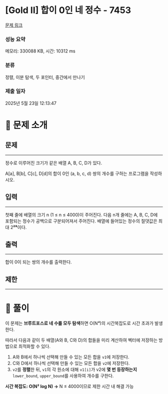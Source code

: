 # [Gold II] 합이 0인 네 정수 - 7453 

[문제 링크](https://www.acmicpc.net/problem/7453) 

### 성능 요약

메모리: 330088 KB, 시간: 10312 ms

### 분류

정렬, 이분 탐색, 두 포인터, 중간에서 만나기

### 제출 일자

2025년 5월 23일 12:13:47

# 📝 문제 소개

## 문제

---

정수로 이루어진 크기가 같은 배열 A, B, C, D가 있다.

A[a], B[b], C[c], D[d]의 합이 0인 (a, b, c, d) 쌍의 개수를 구하는 프로그램을 작성하시오.

## 입력

---

첫째 줄에 배열의 크기 n (1 ≤ n ≤ 4000)이 주어진다. 다음 n개 줄에는 A, B, C, D에 포함되는 정수가 공백으로 구분되어져서 주어진다. 배열에 들어있는 정수의 절댓값은 최대 2**²⁸**이다.

## 출력

---

합이 0이 되는 쌍의 개수를 출력한다.

## 제한

---

# 🧩 풀이

이 문제는 **브루트포스로 네 수를 모두 탐색**하면 O(N⁴)의 시간복잡도로 시간 초과가 발생한다.

따라서 다음과 같이 두 배열(A와 B, C와 D)의 합들을 미리 계산하여 벡터에 저장하는 방법으로 최적화할 수 있다.

1. A와 B에서 하나씩 선택해 만들 수 있는 모든 합을 `v1`에 저장한다.
2. C와 D에서 하나씩 선택해 만들 수 있는 모든 합을 `v2`에 저장한다.
3. `v2`를 **정렬**한 뒤, `v1`의 각 원소에 대해 `v1[i]`가 v2에 **몇 번 등장하는지** `lower_bound`, `upper_bound`를 사용하여 개수를 구한다.

**시간 복잡도: O(N² log N) →** N ≤ 4000이므로 제한 시간 내 해결 가능
